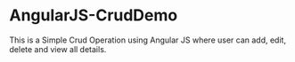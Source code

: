 # AngularJS-CrudDemo
This is a Simple Crud Operation using Angular JS where user can add, edit, delete and view all details.
